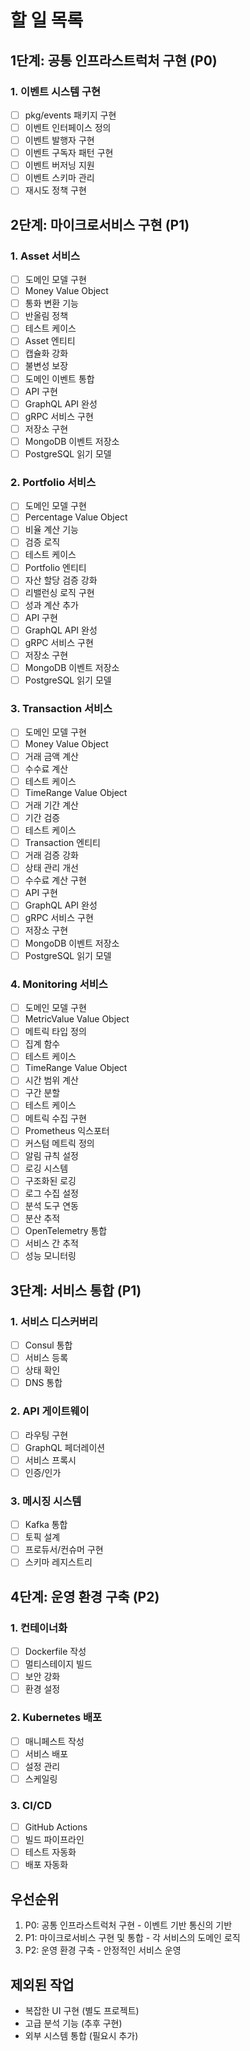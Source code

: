 # 할 일 목록

## 1단계: 공통 인프라스트럭처 구현 (P0)

### 1. 이벤트 시스템 구현
- [ ] pkg/events 패키지 구현
- [ ] 이벤트 인터페이스 정의
- [ ] 이벤트 발행자 구현
- [ ] 이벤트 구독자 패턴 구현
- [ ] 이벤트 버저닝 지원
- [ ] 이벤트 스키마 관리
- [ ] 재시도 정책 구현

## 2단계: 마이크로서비스 구현 (P1)

### 1. Asset 서비스
- [ ] 도메인 모델 구현
- [ ] Money Value Object
- [ ] 통화 변환 기능
- [ ] 반올림 정책
- [ ] 테스트 케이스
- [ ] Asset 엔티티
- [ ] 캡슐화 강화
- [ ] 불변성 보장
- [ ] 도메인 이벤트 통합
- [ ] API 구현
- [ ] GraphQL API 완성
- [ ] gRPC 서비스 구현
- [ ] 저장소 구현
- [ ] MongoDB 이벤트 저장소
- [ ] PostgreSQL 읽기 모델

### 2. Portfolio 서비스
- [ ] 도메인 모델 구현
- [ ] Percentage Value Object
- [ ] 비율 계산 기능
- [ ] 검증 로직
- [ ] 테스트 케이스
- [ ] Portfolio 엔티티
- [ ] 자산 할당 검증 강화
- [ ] 리밸런싱 로직 구현
- [ ] 성과 계산 추가
- [ ] API 구현
- [ ] GraphQL API 완성
- [ ] gRPC 서비스 구현
- [ ] 저장소 구현
- [ ] MongoDB 이벤트 저장소
- [ ] PostgreSQL 읽기 모델

### 3. Transaction 서비스
- [ ] 도메인 모델 구현
- [ ] Money Value Object
- [ ] 거래 금액 계산
- [ ] 수수료 계산
- [ ] 테스트 케이스
- [ ] TimeRange Value Object
- [ ] 거래 기간 계산
- [ ] 기간 검증
- [ ] 테스트 케이스
- [ ] Transaction 엔티티
- [ ] 거래 검증 강화
- [ ] 상태 관리 개선
- [ ] 수수료 계산 구현
- [ ] API 구현
- [ ] GraphQL API 완성
- [ ] gRPC 서비스 구현
- [ ] 저장소 구현
- [ ] MongoDB 이벤트 저장소
- [ ] PostgreSQL 읽기 모델

### 4. Monitoring 서비스
- [ ] 도메인 모델 구현
- [ ] MetricValue Value Object
- [ ] 메트릭 타입 정의
- [ ] 집계 함수
- [ ] 테스트 케이스
- [ ] TimeRange Value Object
- [ ] 시간 범위 계산
- [ ] 구간 분할
- [ ] 테스트 케이스
- [ ] 메트릭 수집 구현
- [ ] Prometheus 익스포터
- [ ] 커스텀 메트릭 정의
- [ ] 알림 규칙 설정
- [ ] 로깅 시스템
- [ ] 구조화된 로깅
- [ ] 로그 수집 설정
- [ ] 분석 도구 연동
- [ ] 분산 추적
- [ ] OpenTelemetry 통합
- [ ] 서비스 간 추적
- [ ] 성능 모니터링

## 3단계: 서비스 통합 (P1)

### 1. 서비스 디스커버리
- [ ] Consul 통합
- [ ] 서비스 등록
- [ ] 상태 확인
- [ ] DNS 통합

### 2. API 게이트웨이
- [ ] 라우팅 구현
- [ ] GraphQL 페더레이션
- [ ] 서비스 프록시
- [ ] 인증/인가

### 3. 메시징 시스템
- [ ] Kafka 통합
- [ ] 토픽 설계
- [ ] 프로듀서/컨슈머 구현
- [ ] 스키마 레지스트리

## 4단계: 운영 환경 구축 (P2)

### 1. 컨테이너화
- [ ] Dockerfile 작성
- [ ] 멀티스테이지 빌드
- [ ] 보안 강화
- [ ] 환경 설정

### 2. Kubernetes 배포
- [ ] 매니페스트 작성
- [ ] 서비스 배포
- [ ] 설정 관리
- [ ] 스케일링

### 3. CI/CD
- [ ] GitHub Actions
- [ ] 빌드 파이프라인
- [ ] 테스트 자동화
- [ ] 배포 자동화

## 우선순위
1. P0: 공통 인프라스트럭처 구현 - 이벤트 기반 통신의 기반
2. P1: 마이크로서비스 구현 및 통합 - 각 서비스의 도메인 로직
3. P2: 운영 환경 구축 - 안정적인 서비스 운영

## 제외된 작업
- 복잡한 UI 구현 (별도 프로젝트)
- 고급 분석 기능 (추후 구현)
- 외부 시스템 통합 (필요시 추가)
